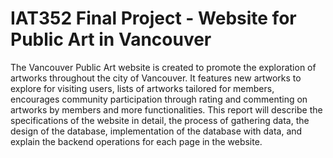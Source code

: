 # IAT352 Final Project - Website for Public Art in Vancouver
The Vancouver Public Art website is created to promote the exploration of artworks throughout the city of Vancouver. It features new artworks to explore for visiting users, lists of artworks tailored for members, encourages community participation through rating and commenting on artworks by members and more functionalities. This report will describe the specifications of the website in detail, the process of gathering data, the design of the database, implementation of the database with data, and explain the backend operations for each page in the website. 
